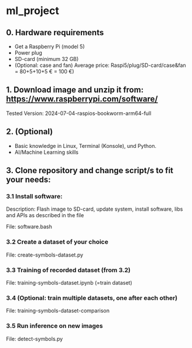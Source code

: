 # ml_project

## 0. Hardware requirements
- Get a Raspberry Pi (model 5)
- Power plug
- SD-card (minimum 32 GB)
- (Optional: case and fan)
Average price: Raspi5/plug/SD-card/case&fan = 80+5+10+5 € = 100 €)

## 1. Download image and unzip it from: https://www.raspberrypi.com/software/
Tested Version:
2024-07-04-raspios-bookworm-arm64-full

## 2. (Optional) 
- Basic knowledge in Linux, Terminal (Konsole), und Python.
- AI/Machine Learning skills

## 3. Clone repository and change script/s to fit your needs:
### 3.1 Install software: 
Description: Flash image to SD-card, update system, install software, libs and APIs as described in the file

File: software.bash 

### 3.2 Create a dataset of your choice

File: create-symbols-dataset.py

### 3.3 Training of recorded dataset (from 3.2)

File: training-symbols-dataset.ipynb (=train dataset)

### 3.4 (Optional: train multiple datasets, one after each other)

File: training-symbols-dataset-comparison 

### 3.5 Run inference on new images

File: detect-symbols.py

